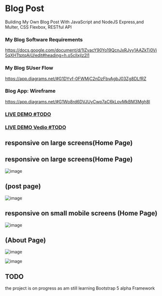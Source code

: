 # Blog Post
Building My Own Blog Post With JavaScript and NodeJS Express,and Multer, CSS Flexbox, RESTful API 

### My Blog Software Requirements
https://docs.google.com/document/d/1lZvacY90Yo19QcnJxRJyy1AAZkTi0Vi5qXHTtptqAiU/edit#heading=h.o5cllxjlz2l1

### My Blog SUser Flow
https://app.diagrams.net/#G1DYvf-0FWMjC2nDzFbvAgbJ03Zg8DLfRZ

### Blog App: Wireframe
https://app.diagrams.net/#G1Wo8rd6DVJUyCwp7aC6kLpvMkBM3Mgh8l



### <a href="">LIVE DEMO #TODO</a>
 
### <a href="https://www.loom.com/share/23484b8752184488857fe986326fffea">LIVE DEMO Vedio #TODO</a>
 

## responsive on large screens(Home Page)


## responsive on large screens(Home Page)

![image](https://user-images.githubusercontent.com/51326421/111890002-23d5e280-8a18-11eb-8a77-997c06e77ef0.png)


## (post page)

![image](https://user-images.githubusercontent.com/51326421/111890083-ed4c9780-8a18-11eb-8a38-f4c52aa98514.png)




## responsive on small mobile screens (Home Page)
![image](https://user-images.githubusercontent.com/51326421/111890048-a199ee00-8a18-11eb-9473-4ad3854f1516.png)


## (About Page)

![image](https://user-images.githubusercontent.com/51326421/104224984-55f72100-5478-11eb-96d9-da9e8252b6cc.png)

![image](https://user-images.githubusercontent.com/51326421/111890141-53391f00-8a19-11eb-821d-a83a60b23b6c.png)



## TODO
the project is on progress as am still learning Bootstrap 5 alpha Framework

